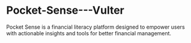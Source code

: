 # Pocket-Sense---Vulter
Pocket Sense is a financial literacy platform designed to empower users with actionable insights and tools for better financial management.
